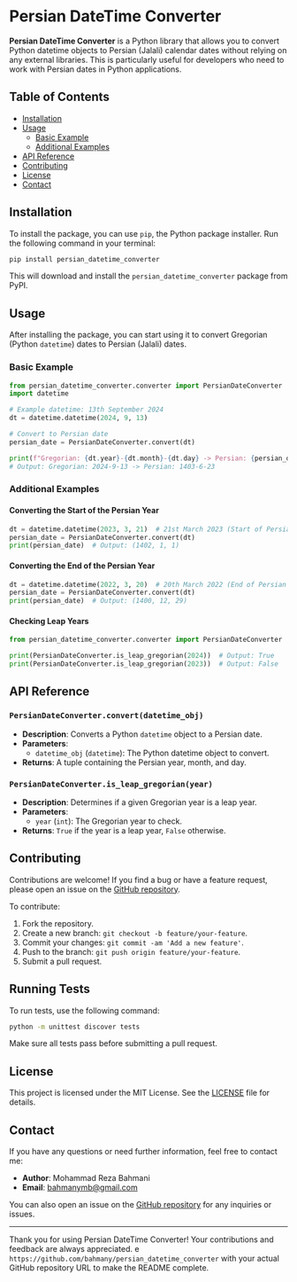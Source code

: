 
# Persian DateTime Converter

**Persian DateTime Converter** is a Python library that allows you to convert Python datetime objects to Persian (Jalali) calendar dates without relying on any external libraries. This is particularly useful for developers who need to work with Persian dates in Python applications.

## Table of Contents
- [Installation](#installation)
- [Usage](#usage)
  - [Basic Example](#basic-example)
  - [Additional Examples](#additional-examples)
- [API Reference](#api-reference)
- [Contributing](#contributing)
- [License](#license)
- [Contact](#contact)

## Installation

To install the package, you can use `pip`, the Python package installer. Run the following command in your terminal:

```bash
pip install persian_datetime_converter
```

This will download and install the `persian_datetime_converter` package from PyPI.

## Usage

After installing the package, you can start using it to convert Gregorian (Python `datetime`) dates to Persian (Jalali) dates.

### Basic Example

```python
from persian_datetime_converter.converter import PersianDateConverter
import datetime

# Example datetime: 13th September 2024
dt = datetime.datetime(2024, 9, 13)

# Convert to Persian date
persian_date = PersianDateConverter.convert(dt)

print(f"Gregorian: {dt.year}-{dt.month}-{dt.day} -> Persian: {persian_date[0]}-{persian_date[1]}-{persian_date[2]}")
# Output: Gregorian: 2024-9-13 -> Persian: 1403-6-23
```

### Additional Examples

#### Converting the Start of the Persian Year

```python
dt = datetime.datetime(2023, 3, 21)  # 21st March 2023 (Start of Persian year 1402)
persian_date = PersianDateConverter.convert(dt)
print(persian_date)  # Output: (1402, 1, 1)
```

#### Converting the End of the Persian Year

```python
dt = datetime.datetime(2022, 3, 20)  # 20th March 2022 (End of Persian year 1400)
persian_date = PersianDateConverter.convert(dt)
print(persian_date)  # Output: (1400, 12, 29)
```

#### Checking Leap Years

```python
from persian_datetime_converter.converter import PersianDateConverter

print(PersianDateConverter.is_leap_gregorian(2024))  # Output: True
print(PersianDateConverter.is_leap_gregorian(2023))  # Output: False
```

## API Reference

### `PersianDateConverter.convert(datetime_obj)`

- **Description**: Converts a Python `datetime` object to a Persian date.
- **Parameters**:
  - `datetime_obj` (`datetime`): The Python datetime object to convert.
- **Returns**: A tuple containing the Persian year, month, and day.

### `PersianDateConverter.is_leap_gregorian(year)`

- **Description**: Determines if a given Gregorian year is a leap year.
- **Parameters**:
  - `year` (`int`): The Gregorian year to check.
- **Returns**: `True` if the year is a leap year, `False` otherwise.

## Contributing

Contributions are welcome! If you find a bug or have a feature request, please open an issue on the [GitHub repository](https://github.com/bahmany/persian_datetime_converter).

To contribute:
1. Fork the repository.
2. Create a new branch: `git checkout -b feature/your-feature`.
3. Commit your changes: `git commit -am 'Add a new feature'`.
4. Push to the branch: `git push origin feature/your-feature`.
5. Submit a pull request.

## Running Tests

To run tests, use the following command:

```bash
python -m unittest discover tests
```

Make sure all tests pass before submitting a pull request.

## License

This project is licensed under the MIT License. See the [LICENSE](LICENSE) file for details.

## Contact

If you have any questions or need further information, feel free to contact me:

- **Author**: Mohammad Reza Bahmani
- **Email**: bahmanymb@gmail.com

You can also open an issue on the [GitHub repository](https://github.com/bahmany/persian_datetime_converter) for any inquiries or issues.

---

Thank you for using Persian DateTime Converter! Your contributions and feedback are always appreciated.
e `https://github.com/bahmany/persian_datetime_converter` with your actual GitHub repository URL to make the README complete.